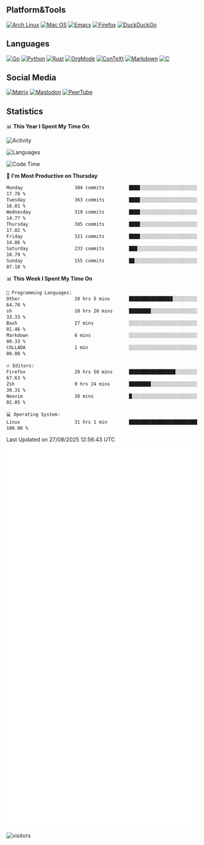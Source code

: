 ## Platform&Tools

[![Arch Linux](https://img.shields.io/badge/ArchLinux-1793D1?logo=arch-linux&logoColor=fff&style=flat-square)](https://archlinux.org/)
[![Mac OS](https://img.shields.io/badge/MacOS-000000?style=flat-square&logo=macos&logoColor=F0F0F0)](https://www.apple.com/macos/)
[![Emacs](https://img.shields.io/badge/Emacs-%237F5AB6.svg?&style=flat-square&logo=gnu-emacs&logoColor=white)](https://www.gnu.org/software/emacs/)
[![Firefox](https://img.shields.io/badge/Firefox-FF7139?style=flat-square&logo=Firefox-Browser&logoColor=white)](https://firefox.com/)
[![DuckDuckGo](https://img.shields.io/badge/DuckDuckGo-DE5833?style=flat-square&logo=DuckDuckGo&logoColor=white)](https://duckduckgo.com/)

## Languages

[![Go](https://img.shields.io/badge/Golang-%2300ADD8.svg?style=flat-square&logo=go&logoColor=white)](https://golang.org/)
[![Python](https://img.shields.io/badge/Python-3670A0?style=flat-square&logo=python&logoColor=ffdd54)](https://www.python.org/)
[![Rust](https://img.shields.io/badge/Rust-%23000000.svg?style=flat-square&logo=rust&logoColor=white)](https://www.rust-lang.org/)
[![OrgMode](https://img.shields.io/badge/OrgMode-%23000000.svg?style=flat-square&logo=org&logoColor=white)](https://orgmode.org/)
[![ConTeXt](https://img.shields.io/badge/ConTeXt-%23008080.svg?style=flat-square&logo=latex&logoColor=white)](https://contextgarden.net/)
[![Markdown](https://img.shields.io/badge/MarkDown-%23000000.svg?style=flat-square&logo=markdown&logoColor=white)](https://daringfireball.net/projects/markdown/)
[![C](https://img.shields.io/badge/C-%2300599C.svg?style=flat-square&logo=c&logoColor=white)](https://www.iso.org/standard/74528.html)

## Social Media
<!--[![Telegram](https://img.shields.io/badge/SteamedFish-2CA5E0?style=social&logo=telegram&logoColor=white)](https://t.me/SteamedFish)-->

[![Matrix](https://img.shields.io/badge/SteamedFish-2CA5E0?style=social&logo=matrix&logoColor=black)](https://matrix.to/#/@i:steamedfish.org)
[![Mastodon](https://img.shields.io/mastodon/follow/109596467238113271?domain=https%3A%2F%2Fmastodon.steamedfish.org%2F&style=social)](https://steamedfish.org/@SteamedFish)
[![PeerTube](https://img.shields.io/badge/PeerTube-23000000.svg?logo=peertube&style=social)](https://peertube.steamedfish.org/)

## Statistics


📊 **This Year I Spent My Time On** 

![Activity](https://wakatime.com/share/@SteamedFish/7529f30a-f1b7-40a4-8d09-e6d855cb7a13.png)

![Languages](https://wakatime.com/share/@SteamedFish/1c5e5366-0e9e-40d8-ac85-d630f61b69c6.svg)

<!--START_SECTION:waka-->
![Code Time](http://img.shields.io/badge/Code%20Time-4%2C919%20hrs%2059%20mins-blue)

📅 **I'm Most Productive on Thursday** 

```text
Monday                   384 commits         ████░░░░░░░░░░░░░░░░░░░░░   17.78 % 
Tuesday                  363 commits         ████░░░░░░░░░░░░░░░░░░░░░   16.81 % 
Wednesday                319 commits         ████░░░░░░░░░░░░░░░░░░░░░   14.77 % 
Thursday                 385 commits         ████░░░░░░░░░░░░░░░░░░░░░   17.82 % 
Friday                   321 commits         ████░░░░░░░░░░░░░░░░░░░░░   14.86 % 
Saturday                 233 commits         ███░░░░░░░░░░░░░░░░░░░░░░   10.79 % 
Sunday                   155 commits         ██░░░░░░░░░░░░░░░░░░░░░░░   07.18 % 
```


📊 **This Week I Spent My Time On** 

```text
💬 Programming Languages: 
Other                    20 hrs 5 mins       ████████████████░░░░░░░░░   64.78 % 
sh                       10 hrs 20 mins      ████████░░░░░░░░░░░░░░░░░   33.33 % 
Bash                     27 mins             ░░░░░░░░░░░░░░░░░░░░░░░░░   01.46 % 
Markdown                 6 mins              ░░░░░░░░░░░░░░░░░░░░░░░░░   00.33 % 
COLLADA                  1 min               ░░░░░░░░░░░░░░░░░░░░░░░░░   00.08 % 

🔥 Editors: 
Firefox                  20 hrs 58 mins      █████████████████░░░░░░░░   67.63 % 
Zsh                      9 hrs 24 mins       ████████░░░░░░░░░░░░░░░░░   30.31 % 
Neovim                   38 mins             █░░░░░░░░░░░░░░░░░░░░░░░░   02.05 % 

💻 Operating System: 
Linux                    31 hrs 1 min        █████████████████████████   100.00 % 
```


 Last Updated on 27/08/2025 12:56:43 UTC
<!--END_SECTION:waka-->


![Metrics](https://github.com/SteamedFish/SteamedFish/blob/master/github-metrics.svg)


![visitors](https://visitor-badge.laobi.icu/badge?page_id=SteamedFish.SteamedFish)
